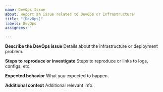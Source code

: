 ```yaml
---
name: DevOps Issue
about: Report an issue related to DevOps or infrastructure
title: "[DevOps]"
labels: DevOps
assignees: ''

---
```


**Describe the DevOps issue**
Details about the infrastructure or deployment problem.

**Steps to reproduce or investigate**
Steps to reproduce or links to logs, configs, etc.

**Expected behavior**
What you expected to happen.

**Additional context**
Additional relevant info.
